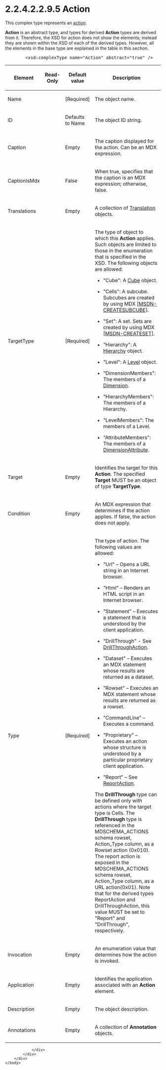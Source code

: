 <html dir="LTR" xmlns:mshelp="http://msdn.microsoft.com/mshelp" xmlns:ddue="http://ddue.schemas.microsoft.com/authoring/2003/5" xmlns:xlink="http://www.w3.org/1999/xlink" xmlns:tool="http://www.microsoft.com/tooltip">
    <head>
        <meta http-equiv="Content-Type" content="text/html; CHARSET=utf-8"></meta>
        <meta name="save" content="history"></meta>
        <title>2.2.4.2.2.9.5 Action</title>
        <xml>
            <mshelp:toctitle title="2.2.4.2.2.9.5 Action"></mshelp:toctitle>
            <mshelp:rltitle title="[MS-SSAS]: Action"></mshelp:rltitle>
            <mshelp:keyword index="A" term="4f90b49b-d016-4da5-b688-2bf09f343281"></mshelp:keyword>
            <mshelp:attr name="DCSext.ContentType" value="open specification"></mshelp:attr>
            <mshelp:attr name="AssetID" value="4f90b49b-d016-4da5-b688-2bf09f343281"></mshelp:attr>
            <mshelp:attr name="TopicType" value="kbRef"></mshelp:attr>
            <mshelp:attr name="DCSext.Title" value="[MS-SSAS]: Action" />
        </xml>
    </head>
    <body>
        <div id="header">
            <h1 class="heading">2.2.4.2.2.9.5 Action</h1>
        </div>
        <div id="mainSection">
            <div id="mainBody">
                <div id="allHistory" class="saveHistory"></div>
                <div id="sectionSection0" class="section" name="collapseableSection">
                    

<p>This complex type represents an <a href="8676f5ce-62d4-4244-a326-634bfed4aba4.md#gt_b178b6c0-7df9-4107-95ca-12c7f0b9900b">action</a>.</p>

<p><b>Action</b> is an abstract type, and types for derived <b>Action</b>
types are derived from it. Therefore, the XSD for action does not show the
elements; instead they are shown within the XSD of each of the derived types.
However, all the elements in the base type are explained in the table in this
section.</p>

<dl>
<dd>
<div><pre>   &lt;xsd:complexType name=&quot;Action&quot; abstract=&quot;true&quot; /&gt;
</pre></div>
</dd></dl>

<table>
 <thead>
  <tr>
   <th>
   <p>Element</p>
   </th>
   <th>
   <p>Read-Only</p>
   </th>
   <th>
   <p>Default value</p>
   </th>
   <th>
   <p>Description</p>
   </th>
  </tr>
 </thead>
 <tr>
  <td>
  <p>Name</p>
  </td>
  <td>
  <p> </p>
  </td>
  <td>
  <p>[Required]</p>
  </td>
  <td>
  <p>The object name.</p>
  </td>
 </tr>
 <tr>
  <td>
  <p>ID</p>
  </td>
  <td>
  <p> </p>
  </td>
  <td>
  <p>Defaults to Name</p>
  </td>
  <td>
  <p>The object ID string.</p>
  </td>
 </tr>
 <tr>
  <td>
  <p>Caption</p>
  </td>
  <td>
  <p> </p>
  </td>
  <td>
  <p>Empty</p>
  </td>
  <td>
  <p>The caption displayed for the action. Can be an MDX
  expression.</p>
  </td>
 </tr>
 <tr>
  <td>
  <p>CaptionIsMdx</p>
  </td>
  <td>
  <p> </p>
  </td>
  <td>
  <p>False</p>
  </td>
  <td>
  <p>When true, specifies that the caption is an MDX
  expression; otherwise, false.</p>
  </td>
 </tr>
 <tr>
  <td>
  <p>Translations</p>
  </td>
  <td>
  <p> </p>
  </td>
  <td>
  <p>Empty</p>
  </td>
  <td>
  <p>A collection of <a href="f98d69b2-210d-4b96-a77c-effa8052b95e.md">Translation</a> objects.</p>
  </td>
 </tr>
 <tr>
  <td>
  <p>TargetType</p>
  </td>
  <td>
  <p> </p>
  </td>
  <td>
  <p>[Required]</p>
  </td>
  <td>
  <p>The type of object to which this <b>Action</b>
  applies. Such objects are limited to those in the enumeration that is
  specified in the XSD. The following objects are allowed:</p>
  <ul><li><p><span><span>  
  </span></span><span>&quot;Cube&quot;: A <a href="d40a289e-e3a8-488b-b0ce-bd388acf1807.md">Cube</a> object.</span></p>
  </li><li><p><span><span>  
  </span></span><span>&quot;Cells&quot;: A subcube.
  Subcubes are created by using MDX <a href="https://go.microsoft.com/fwlink/?LinkId=210059">[MSDN-CREATESUBCUBE]</a>.</span></p>
  </li><li><p><span><span>  
  </span></span><span>&quot;Set&quot;: A set. Sets are
  created by using MDX <a href="https://go.microsoft.com/fwlink/?LinkId=210060">[MSDN-CREATESET]</a>.</span></p>
  </li><li><p><span><span>  
  </span></span><span>&quot;Hierarchy&quot;: A <a href="35081d37-e52f-4a3a-98b1-b01cbda748b4.md">Hierarchy</a> object. </span></p>
  </li><li><p><span><span>  
  </span></span><span>&quot;Level&quot;: A <a href="5cb1f39c-771f-43ed-b040-239ae11e0ce1.md">Level</a> object. </span></p>
  </li><li><p><span><span>  
  </span></span><span>&quot;DimensionMembers&quot;: The
  members of a <a href="ed122253-df54-42a8-8905-0faa6e696b8b.md">Dimension</a>.
  </span></p>
  </li><li><p><span><span>  
  </span></span><span>&quot;HierarchyMembers&quot;: The
  members of a Hierarchy. </span></p>
  </li><li><p><span><span>  
  </span></span><span>&quot;LevelMembers&quot;: The
  members of a Level. </span></p>
  </li><li><p><span><span>  
  </span></span><span>&quot;AttributeMembers&quot;: The
  members of a <a href="2865fe4f-5fbb-4ae6-b0cf-811b32b4a139.md">DimensionAttribute</a>.</span></p>
  </li></ul></td>
 </tr>
 <tr>
  <td>
  <p>Target</p>
  </td>
  <td>
  <p> </p>
  </td>
  <td>
  <p>Empty</p>
  </td>
  <td>
  <p>Identifies the target for this <b>Action</b>. The
  specified <b>Target</b> MUST be an object of type <b>TargetType</b>.</p>
  </td>
 </tr>
 <tr>
  <td>
  <p>Condition</p>
  </td>
  <td>
  <p> </p>
  </td>
  <td>
  <p>Empty</p>
  </td>
  <td>
  <p>An MDX expression that determines if the action
  applies. If false, the action does not apply.</p>
  </td>
 </tr>
 <tr>
  <td>
  <p>Type</p>
  </td>
  <td>
  <p> </p>
  </td>
  <td>
  <p>[Required]</p>
  </td>
  <td>
  <p>The type of action. The following values are allowed: </p>
  <ul><li><p><span><span>  
  </span></span><span>&quot;Url&quot; – Opens a URL
  string in an Internet browser.</span></p>
  </li><li><p><span><span>  
  </span></span><span>&quot;Html&quot; – Renders an
  HTML script in an Internet browser.</span></p>
  </li><li><p><span><span>  
  </span></span><span>&quot;Statement&quot; – Executes
  a statement that is understood by the client application.</span></p>
  </li><li><p><span><span>  
  </span></span><span>&quot;DrillThrough&quot; - See <a href="26ae94d4-b507-4e37-ab9b-957671feacce.md">DrillThroughAction</a>.</span></p>
  </li><li><p><span><span>  
  </span></span><span>&quot;Dataset&quot; – Executes an
  MDX statement whose results are returned as a dataset.</span></p>
  </li><li><p><span><span>  
  </span></span><span>&quot;Rowset&quot; – Executes an MDX
  statement whose results are returned as a rowset.</span></p>
  </li><li><p><span><span>  
  </span></span><span>&quot;CommandLine&quot; –
  Executes a command.</span></p>
  </li><li><p><span><span>  
  </span></span><span>&quot;Proprietary&quot; –
  Executes an action whose structure is understood by a particular proprietary
  client application.</span></p>
  </li><li><p><span><span>  
  </span></span><span>&quot;Report&quot; – See <a href="0a981df3-4576-437d-847b-8d8d57311c83.md">ReportAction</a>.</span></p>
  </li></ul><p>The <b>DrillThrough</b> type can be defined only with
  actions where the target type is Cells. The <b>DrillThrough</b> type is
  referenced in the MDSCHEMA_ACTIONS schema rowset, Action_Type column, as a
  Rowset action (0x010). The report action is exposed in the MDSCHEMA_ACTIONS
  schema rowset, Action_Type column, as a URL action(0x01). Note that for the
  derived types ReportAction and DrillThroughAction, this value MUST be set to
  &quot;Report&quot; and &quot;DrillThrough&quot;, respectively.</p>
  </td>
 </tr>
 <tr>
  <td>
  <p>Invocation</p>
  </td>
  <td>
  <p> </p>
  </td>
  <td>
  <p>Empty</p>
  </td>
  <td>
  <p>An enumeration value that determines how the action is
  invoked.</p>
  </td>
 </tr>
 <tr>
  <td>
  <p>Application</p>
  </td>
  <td>
  <p> </p>
  </td>
  <td>
  <p>Empty</p>
  </td>
  <td>
  <p>Identifies the application associated with an <b>Action</b>
  element.</p>
  </td>
 </tr>
 <tr>
  <td>
  <p>Description</p>
  </td>
  <td>
  <p> </p>
  </td>
  <td>
  <p>Empty</p>
  </td>
  <td>
  <p>The object description.</p>
  </td>
 </tr>
 <tr>
  <td>
  <p>Annotations</p>
  </td>
  <td>
  <p> </p>
  </td>
  <td>
  <p>Empty</p>
  </td>
  <td>
  <p>A collection of <b>Annotation</b> objects.</p>
  </td>
 </tr>
</table>

<p> </p>


                </div>
            </div>
        </div>
    </body>
</html>